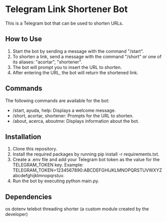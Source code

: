 # Telegram Link Shortener Bot
This is a Telegram bot that can be used to shorten URLs.

## How to Use
1. Start the bot by sending a message with the command "/start".
2. To shorten a link, send a message with the command "/short" or one of its aliases: "acortar", "shortener".
3. The bot will prompt you to insert the URL to shorten.
4. After entering the URL, the bot will return the shortened link.

## Commands
The following commands are available for the bot:

- /start, ayuda, help: Displays a welcome message.
- /short, acortar, shortener: Prompts for the URL to shorten.
- /about, acerca, aboutme: Displays information about the bot.

## Installation
1. Clone this repository.
2. Install the required packages by running pip install -r requirements.txt.
3. Create a .env file and add your Telegram bot token as the value for the TELEGRAM_TOKEN key. Example: TELEGRAM_TOKEN=1234567890:ABCDEFGHIJKLMNOPQRSTUVWXYZabcdefghijklmnopqrstuv.
4. Run the bot by executing python main.py.

## Dependencies
os
dotenv
telebot
threading
shorter (a custom module created by the developer)
